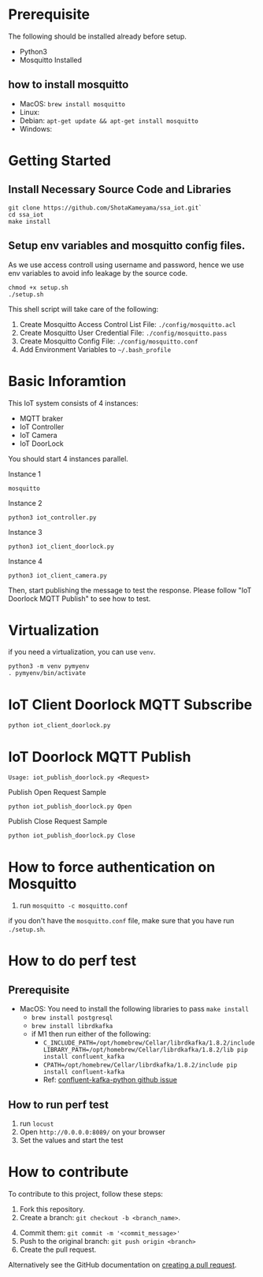 # Prerequisite

The following should be installed already before setup.
- Python3
- Mosquitto Installed

## how to install mosquitto

- MacOS: `brew install mosquitto`
- Linux:
- Debian: `apt-get update && apt-get install mosquitto`
- Windows: 

# Getting Started

## Install Necessary Source Code and Libraries

```
git clone https://github.com/ShotaKameyama/ssa_iot.git`
cd ssa_iot
make install
```

## Setup env variables and mosquitto config files.

As we use access controll using username and password, hence we use env variables to avoid info leakage by the source code.

```
chmod +x setup.sh 
./setup.sh
```

This shell script will take care of the following:
1. Create Mosquitto Access Control List File: `./config/mosquitto.acl`
2. Create Mosquitto User Credential File: `./config/mosquitto.pass`
3. Create Mosquitto Config File: `./config/mosquitto.conf`
4. Add Environment Variables to `~/.bash_profile`


# Basic Inforamtion

This IoT system consists of 4 instances:
- MQTT braker
- IoT Controller
- IoT Camera
- IoT DoorLock

You should start 4 instances parallel.

Instance 1

```
mosquitto
```

Instance 2

```
python3 iot_controller.py
```

Instance 3

```
python3 iot_client_doorlock.py
```

Instance 4

```
python3 iot_client_camera.py
```

Then, start publishing the message to test the response. Please follow "IoT  Doorlock MQTT Publish" to see how to test.

# Virtualization

if you need a virtualization, you can use `venv`.

```
python3 -m venv pymyenv
. pymyenv/bin/activate
```

# IoT Client Doorlock MQTT Subscribe

```
python iot_client_doorlock.py
```

# IoT Doorlock MQTT Publish

```
Usage: iot_publish_doorlock.py <Request>
```
Publish Open Request Sample
```
python iot_publish_doorlock.py Open
```

Publish Close Request Sample
```
python iot_publish_doorlock.py Close
```

# How to force authentication on Mosquitto

1. run `mosquitto -c mosquitto.conf`

if you don't have the `mosquitto.conf` file, make sure that you have run `./setup.sh`.

# How to do perf test

## Prerequisite

- MacOS: You need to install the following libraries to pass `make install`
  - `brew install postgresql`
  - `brew install librdkafka`
  - if M1 then run either of the following:
    - `C_INCLUDE_PATH=/opt/homebrew/Cellar/librdkafka/1.8.2/include LIBRARY_PATH=/opt/homebrew/Cellar/librdkafka/1.8.2/lib pip install confluent_kafka`
    - `CPATH=/opt/homebrew/Cellar/librdkafka/1.8.2/include pip install confluent-kafka`
    - Ref: [confluent-kafka-python github issue](https://github.com/confluentinc/confluent-kafka-python/issues/1190)

## How to run perf test

1. run `locust`
2. Open `http://0.0.0.0:8089/` on your browser
3. Set the values and start the test

# How to contribute

To contribute to this project, follow these steps:

1. Fork this repository.
2. Create a branch: `git checkout -b <branch_name>`.
<!-- 3. Make your changes and check with: `make check` -->
4. Commit them: `git commit -m '<commit_message>'`
5. Push to the original branch: `git push origin <branch>`
6. Create the pull request.

Alternatively see the GitHub documentation on [creating a pull request](https://help.github.com/en/github/collaborating-with-issues-and-pull-requests/creating-a-pull-request).
